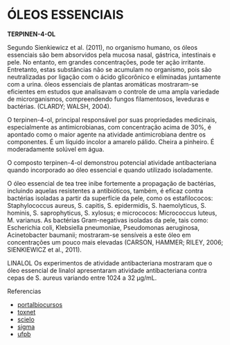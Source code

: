 # ÓLEOS ESSENCIAIS
**TERPINEN-4-OL**


Segundo Sienkiewicz et al. (2011), no organismo humano, os óleos essenciais são bem absorvidos pela mucosa nasal, gástrica, intestinais e pele. No entanto, em grandes concentrações, pode ter ação irritante. Entretanto, estas substâncias não se acumulam no organismo, pois são neutralizadas por ligação com o ácido glicorônico e eliminadas juntamente com a urina.
óleos essenciais de plantas aromáticas mostraram-se eficientes em estudos que analisavam o controle de uma ampla variedade de microrganismos, compreendendo fungos filamentosos, leveduras e bactérias. (CLARDY; WALSH, 2004).

O terpinen-4-ol, principal responsável por suas propriedades medicinais, especialmente as antimicrobianas, com concentração acima de 30%, é apontado como o maior agente na atividade antimicrobiana dentre os componentes. 
É um líquido incolor a amarelo pálido. Cheira a pinheiro. É moderadamente solúvel em água. 

O composto terpinen-4-ol demonstrou potencial atividade antibacteriana quando incorporado ao óleo essencial e quando utilizado isoladamente.

O óleo essencial de tea tree inibe fortemente a propagação de bactérias, incluindo aquelas resistentes a antibióticos, também, é eficaz contra bactérias isoladas a partir da superfície da pele, como os estafilococos: Staphylococcus aureus, S. capitis, S. epidermidis, S. haemolyticus, S. hominis, S. saprophyticus, S. xylosus; e micrococos: Micrococcus luteus, M. varianus. As bactérias Gram-negativas isoladas da pele, tais como: Escherichia coli, Klebsiella pneumoniae, Pseudomonas aeruginosa, Acinetobacter baumanii; mostraram-se sensíveis a este óleo em concentrações um pouco mais elevadas (CARSON, HAMMER; RILEY, 2006; SIENKIEWICZ et al., 2011).

LINALOL
Os experimentos de atividade antibacteriana mostraram que o óleo essencial de linalol apresentaram atividade antibacteriana contra cepas de S. aureus variando entre 1024 a 32 μg/mL.

Referencias
* [portalbiocursos](http://portalbiocursos.com.br/ohs/data/docs/39/08_-_Atividade_antimicrobiana_do_Yleo_essencial_de_Melaleuca_alternifolia_-_tea_tree.pdf)
* [toxnet](https://toxnet.nlm.nih.gov/cgi-bin/sis/search2/r?dbs+hsdb:@term+@rn+@rel+562-74-3)
* [scielo](http://www.scielo.br/pdf/abmvz/v67n1/0102-0935-abmvz-67-01-00221.pdf)
* [sigma](http://www.sigmaaldrich.com/catalog/product/sial/03900590?lang=pt&region=BR)
* [ufpb](http://tede.biblioteca.ufpb.br/bitstream/tede/8636/2/arquivototal.pdf)
